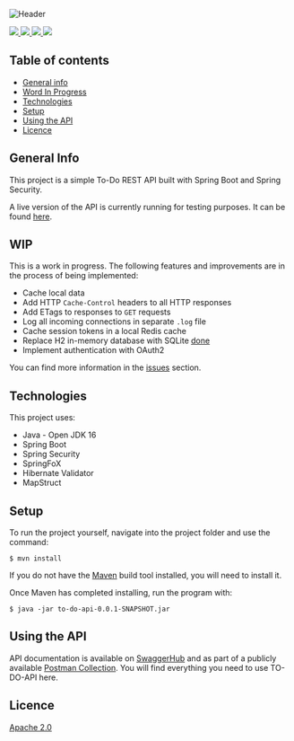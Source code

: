 ![Header](https://i.ibb.co/C9mXvC0/To-DO-API.png)

<a href = https://openjdk.java.net/projects/jdk/16>
    <img src= https://img.shields.io/badge/Java-Open_JDK_16-informational?style=flat&logo=java&logoColor=white&color=49464d>
</a>
<a href = https://start.spring.io>
    <img src= https://img.shields.io/badge/Spring_Boot-informational?style=flat&logo=springboot&logoColor=white&color=49464d>
</a>
<a href = https://documenter.getpostman.com/view/13586779/TzzHksaT>
    <img src= https://img.shields.io/badge/Postman-informational?style=flat&logo=postman&logoColor=white&color=49464d>
</a>
<a href = https://app.swaggerhub.com/apis-docs/ChrisHilborne/TO_DO_LIST/1.0>
    <img src= https://img.shields.io/badge/Swagger-informational?style=flat&logo=swagger&logoColor=white&color=49464d>
</a>


## Table of contents
* [General info](#general-info)
* [Word In Progress](#wip)
* [Technologies](#technologies)
* [Setup](#setup)
* [Using the API](#consuming-the-api)
* [Licence](#licence)


## General Info
This project is a simple To-Do REST API built with Spring Boot and Spring Security. 

A live version of the API is currently running for testing purposes. It can be found [here](https://to-do-api-test.herokuapp.com/).

## WIP 
This is a work in progress. The following features and improvements are in the process of being implemented:
- Cache local data
- Add HTTP `Cache-Control` headers to all HTTP responses
- Add ETags to responses to `GET` requests
- Log all incoming connections in separate `.log` file
- Cache session tokens in a local Redis cache
- Replace H2 in-memory database with SQLite [done](https://github.com/ChrisHilborne/to-do-api/commit/ec1cbd790d66ece1aaeecf75788e863f3ea69e2d)
- Implement authentication with OAuth2     

You can find more information in the [issues](https://github.com/ChrisHilborne/to-do-api/issues) section.

## Technologies
This project uses:
* Java - Open JDK 16
* Spring Boot
* Spring Security
* SpringFoX
* Hibernate Validator
* MapStruct

## Setup
To run the project yourself, navigate into the project folder and use the command:
```
$ mvn install 
``` 
If you do not have the [Maven](https://maven.apache.org/) build tool installed, you will need to install it. 

Once Maven has completed installing, run the program with:
```
$ java -jar to-do-api-0.0.1-SNAPSHOT.jar
```

## Using the API 
API documentation is available on [SwaggerHub](https://app.swaggerhub.com/apis-docs/ChrisHilborne/TO_DO_LIST/1.0) and as part of a publicly available [Postman Collection](https://chilborne.postman.co/workspace/To-Do-List-Service~b9b9da37-69c2-4a2c-be89-d3837dec6726/documentation/13586779-ba6129a8-72ad-4c57-988c-3d550c04ef70). You will find everything you need to use TO-DO-API here. 

## Licence
[Apache 2.0](https://github.com/ChrisHilborne/to-do-api/blob/main/LICENSE)
